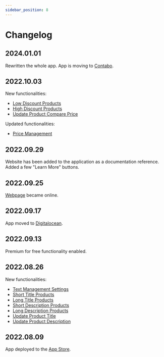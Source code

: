 ```yaml
---
sidebar_position: 8
---
```


# Changelog

## 2024.01.01

Rewritten the whole app. App is moving to [Contabo](https://contabo.com).

## 2022.10.03

New functionalities:

- [Low Discount Products](./finding-issues/low-discount-products)
- [High Discount Products](./finding-issues/high-discount-products)
- [Update Product Compare Price](./fixing-issues/update-product-compare-price)

Updated functionalities:

- [Price Management](./configuration/price-management)

## 2022.09.29

Website has been added to the application as a documentation reference. Added a few "Learn More" buttons.

## 2022.09.25

[Webpage](https://smart-stores.netlify.app) became online.

## 2022.09.17

App moved to [Digitalocean](https://www.digitalocean.com).

## 2022.09.13

Premium for free functionality enabled.

## 2022.08.26

New functionalities:

- [Text Management Settings](./configuration/text-management)
- [Short Title Products](./finding-issues/short-title-products)
- [Long Title Products](./finding-issues/long-title-products)
- [Short Description Products](./finding-issues/short-description-products)
- [Long Description Products](./finding-issues/long-description-products)
- [Update Product Title](./fixing-issues/update-product-title)
- [Update Product Description](./fixing-issues/update-product-description)

## 2022.08.09

App deployed to the [App Store](https://apps.shopify.com/smart-forecast).
